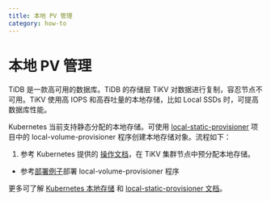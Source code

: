 ```yaml
---
title: 本地 PV 管理
category: how-to
---
```


# 本地 PV 管理

TiDB 是一款高可用的数据库。TiDB 的存储层 TiKV 对数据进行复制，容忍节点不可用。TiKV 使用高
 IOPS 和高吞吐量的本地存储，比如 Local SSDs 时，可提高数据库性能。

Kubernetes 当前支持静态分配的本地存储。可使用
[local-static-provisioner](https://github.com/kubernetes-sigs/sig-storage-local-static-provisioner) 项目中的
local-volume-provisioner 程序创建本地存储对象。流程如下：

 1. 参考 Kubernetes 提供的 [操作文档](https://github.com/kubernetes-sigs/sig-storage-local-static-provisioner/blob/master/docs/operations.md)，在 TiKV 集群节点中预分配本地存储。
- 参考[部署例子](https://github.com/kubernetes-sigs/sig-storage-local-static-provisioner/tree/master/helm)部署 local-volume-provisioner 程序

更多可了解 [Kubernetes 本地存储](https://kubernetes.io/docs/concepts/storage/volumes/#local) 和 [local-static-provisioner 文档](https://github.com/kubernetes-sigs/sig-storage-local-static-provisioner#overview)。
